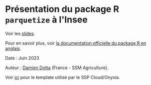 # Présentation du package R `parquetize` à l'Insee

Voir les [slides](https://ddotta.github.io/parquetize_presentation/).

Pour en savoir plus, voir [la documentation officielle du package R en anglais](https://github.com/ddotta/parquetize).

Date : Juin 2023

Auteur : [Damien Dotta](https://github.com/ddotta) (France - SSM Agriculture).

Voir [ici](https://github.com/InseeFrLab/onyxia-quarto) pour le template utilisé par le SSP Cloud/Onyxia.
